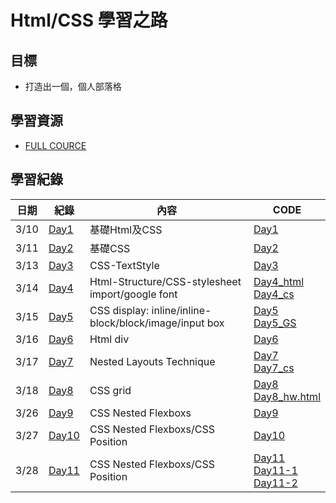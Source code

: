 # Html/CSS 學習之路

## 目標
* 打造出一個，個人部落格

## 學習資源
* [FULL COURCE](https://www.youtube.com/watch?v=G3e-cpL7ofc&list=WL&index=3&t=4381s)

## 學習紀錄
|日期|紀錄|內容|CODE|
|-|-|-|-|
|3/10|[Day1](Day1.md)|基礎Html及CSS|[Day1](Day1.html)|
|3/11|[Day2](Day2.md)|基礎CSS|[Day2](Day2.html)|
|3/13|[Day3](Day3.md)|CSS-TextStyle|[Day3](Day3.html)|
|3/14|[Day4](Day4.md)|Html-Structure/CSS-stylesheet import/google font|[Day4_html](Day4.html)<br>[Day4_cs](Day4.css)|
|3/15|[Day5](Day5.md)|CSS display: inline/inline-block/block/image/input box|[Day5](Day5.html)<br>[Day5_GS](Day5_GS.html)|
|3/16|[Day6](Day6.md)|Html div|[Day6](Day6.html)|
|3/17|[Day7](Day7.md)|Nested Layouts Technique|[Day7](Day7.html)<br>[Day7_cs](Day7.css)|
|3/18|[Day8](Day8.md)|CSS grid|[Day8](Day8.html)<br>[Day8_hw.html](Day8_hw.html)|
|3/26|[Day9](Day9.md)|CSS Nested Flexboxs|[Day9](Day9.html)|
|3/27|[Day10](Day10.md)|CSS Nested Flexboxs/CSS Position|[Day10](Day10.html)|
|3/28|[Day11](Day11.md)|CSS Nested Flexboxs/CSS Position|[Day11](Day11.html)<br>[Day11-1](Day11-hw.html)<br>[Day11-2](Day11-hw-2.html)|
